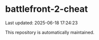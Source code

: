 # battlefront-2-cheat

Last updated: 2025-06-18 17:24:23

This repository is automatically maintained.
